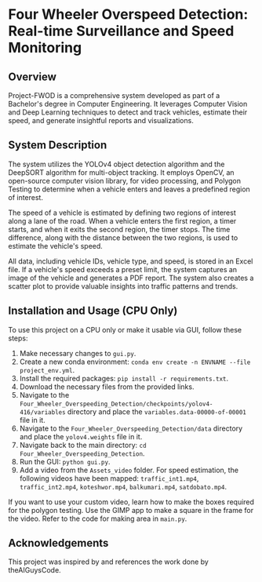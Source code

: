 # Four Wheeler Overspeed Detection: Real-time Surveillance and Speed Monitoring

## Overview
Project-FWOD is a comprehensive system developed as part of a Bachelor's degree in Computer Engineering. It leverages Computer Vision and Deep Learning techniques to detect and track vehicles, estimate their speed, and generate insightful reports and visualizations.

## System Description
The system utilizes the YOLOv4 object detection algorithm and the DeepSORT algorithm for multi-object tracking. It employs OpenCV, an open-source computer vision library, for video processing, and Polygon Testing to determine when a vehicle enters and leaves a predefined region of interest.

The speed of a vehicle is estimated by defining two regions of interest along a lane of the road. When a vehicle enters the first region, a timer starts, and when it exits the second region, the timer stops. The time difference, along with the distance between the two regions, is used to estimate the vehicle's speed.

All data, including vehicle IDs, vehicle type, and speed, is stored in an Excel file. If a vehicle's speed exceeds a preset limit, the system captures an image of the vehicle and generates a PDF report. The system also creates a scatter plot to provide valuable insights into traffic patterns and trends.

## Installation and Usage (CPU Only)
To use this project on a CPU only or make it usable via GUI, follow these steps:

1. Make necessary changes to `gui.py`.
2. Create a new conda environment: `conda env create -n ENVNAME --file project_env.yml`.
3. Install the required packages: `pip install -r requirements.txt`.
4. Download the necessary files from the provided links.
5. Navigate to the `Four_Wheeler_Overspeeding_Detection/checkpoints/yolov4-416/variables` directory and place the `variables.data-00000-of-00001` file in it.
6. Navigate to the `Four_Wheeler_Overspeeding_Detection/data` directory and place the `yolov4.weights` file in it.
7. Navigate back to the main directory: `cd Four_Wheeler_Overspeeding_Detection`.
8. Run the GUI: `python gui.py`.
9. Add a video from the `Assets_video` folder. For speed estimation, the following videos have been mapped: `traffic_int1.mp4`, `traffic_int2.mp4`, `koteshwor.mp4`, `balkumari.mp4`, `satdobato.mp4`.

If you want to use your custom video, learn how to make the boxes required for the polygon testing. Use the GIMP app to make a square in the frame for the video. Refer to the code for making area in `main.py`.

## Acknowledgements
This project was inspired by and references the work done by theAIGuysCode.
